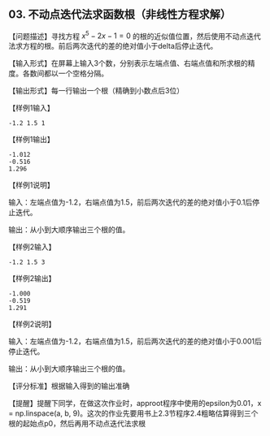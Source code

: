 ## 03. 不动点迭代法求函数根（非线性方程求解）
【问题描述】寻找方程 $x^5-2x-1=0$ 的根的近似值位置，然后使用不动点迭代法求方程的根。前后两次迭代的差的绝对值小于delta后停止迭代。

【输入形式】在屏幕上输入3个数，分别表示左端点值、右端点值和所求根的精度。各数间都以一个空格分隔。

【输出形式】每一行输出一个根（精确到小数点后3位）

【样例1输入】
```
-1.2 1.5 1
```

【样例1输出】
```
-1.012
-0.516
1.296
```

【样例1说明】

输入：左端点值为-1.2，右端点值为1.5，前后两次迭代的差的绝对值小于0.1后停止迭代。

输出：从小到大顺序输出三个根的值。

【样例2输入】
```
-1.2 1.5 3
```

【样例2输出】
```
-1.000
-0.519
1.291
```

【样例2说明】

输入：左端点值为-1.2，右端点值为1.5，前后两次迭代的差的绝对值小于0.001后停止迭代。

输出：从小到大顺序输出三个根的值。

【评分标准】根据输入得到的输出准确

【提醒】提醒下同学，在做这次作业时，approot程序中使用的epsilon为0.01，x = np.linspace(a, b, 9)。这次的作业先要用书上2.3节程序2.4粗略估算得到三个根的起始点p0，然后再用不动点迭代法求根
